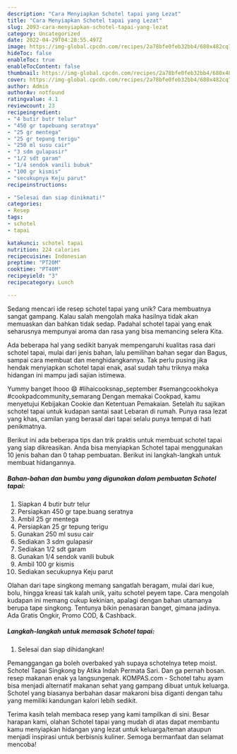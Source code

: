 ```yaml
---
description: "Cara Menyiapkan Schotel tapai yang Lezat"
title: "Cara Menyiapkan Schotel tapai yang Lezat"
slug: 2093-cara-menyiapkan-schotel-tapai-yang-lezat
category: Uncategorized
date: 2022-04-29T04:28:55.497Z
image: https://img-global.cpcdn.com/recipes/2a78bfe0feb32bb4/680x482cq70/schotel-tapai-foto-resep-utama.jpg
hideToc: false
enableToc: true
enableTocContent: false
thumbnail: https://img-global.cpcdn.com/recipes/2a78bfe0feb32bb4/680x482cq70/schotel-tapai-foto-resep-utama.jpg
cover: https://img-global.cpcdn.com/recipes/2a78bfe0feb32bb4/680x482cq70/schotel-tapai-foto-resep-utama.jpg
author: Admin
authorAv: notfound
ratingvalue: 4.1
reviewcount: 23
recipeingredient:
- "4 butir butr telur"
- "450 gr tapebuang seratnya"
- "25 gr mentega"
- "25 gr tepung terigu"
- "250 ml susu cair"
- "3 sdm gulapasir"
- "1/2 sdt garam"
- "1/4 sendok vanili bubuk"
- "100 gr kismis"
- "secukupnya Keju parut"
recipeinstructions:

- "Selesai dan siap dinikmati!"
categories:
- Resep
tags:
- schotel
- tapai

katakunci: schotel tapai 
nutrition: 224 calories
recipecuisine: Indonesian
preptime: "PT20M"
cooktime: "PT40M"
recipeyield: "3"
recipecategory: Lunch

---
```





Sedang mencari ide resep schotel tapai yang unik? Cara membuatnya sangat gampang. Kalau salah mengolah maka hasilnya tidak akan memuaskan dan bahkan tidak sedap. Padahal schotel tapai yang enak seharusnya mempunyai aroma dan rasa yang bisa memancing selera Kita.





Ada beberapa hal yang sedikit banyak mempengaruhi kualitas rasa dari schotel tapai, mulai dari jenis bahan, lalu pemilihan bahan segar dan Bagus, sampai cara membuat dan menghidangkannya. Tak perlu pusing jika hendak menyiapkan schotel tapai enak,      asal sudah tahu triknya maka hidangan ini mampu jadi sajian istimewa.














Yummy banget lhooo 😄 #lihaicooksnap_september #semangcookhokya #cookpadcommunity_semarang Dengan memakai Cookpad, kamu menyetujui Kebijakan Cookie dan Ketentuan Pemakaian. Setelah itu sajikan schotel tapai untuk kudapan santai saat Lebaran di rumah. Punya rasa lezat yang khas, camilan yang berasal dari tapai selalu punya tempat di hati penikmatnya.






Berikut ini ada beberapa tips dan trik praktis untuk membuat schotel tapai yang siap dikreasikan. Anda bisa menyiapkan Schotel tapai menggunakan 10 jenis bahan dan 0 tahap pembuatan. Berikut ini langkah-langkah untuk membuat hidangannya.

<!--inarticleads1-->

##### Bahan-bahan dan bumbu yang digunakan dalam pembuatan Schotel tapai:

1. Siapkan 4 butir butr telur
1. Persiapkan 450 gr tape.buang seratnya
1. Ambil 25 gr mentega
1. Persiapkan 25 gr tepung terigu
1. Gunakan 250 ml susu cair
1. Sediakan 3 sdm gulapasir
1. Sediakan 1/2 sdt garam
1. Gunakan 1/4 sendok vanili bubuk
1. Ambil 100 gr kismis
1. Sediakan secukupnya Keju parut


Olahan dari tape singkong memang sangatlah beragam, mulai dari kue, bolu, hingga kreasi tak kalah unik, yaitu schotel peyem tape. Cara mengolah kudapan ini memang cukup kekinian, apalagi dengan bahan utamanya berupa tape singkong. Tentunya bikin penasaran banget, gimana jadinya. Ada Gratis Ongkir, Promo COD, &amp; Cashback. 

<!--inarticleads2-->

##### Langkah-langkah untuk memasak Schotel tapai:


1. Selesai dan siap dihidangkan!

Pemanggangan ga boleh overbaked yah supaya schotelnya tetep moist. Schotel Tapai Singkong by Atika Indah Permata Sari. Dan ga pernah bosan. resep makanan enak ya langsungenak. KOMPAS.com - Schotel tahu ayam bisa menjadi alternatif makanan sehat yang gampang dibuat untuk keluarga. Schotel yang biasanya berbahan dasar makaroni bisa diganti dengan tahu yang memiliki kandungan kalori lebih sedikit. 

Terima kasih telah membaca resep yang kami tampilkan di sini. Besar harapan kami, olahan Schotel tapai yang mudah di atas dapat membantu kamu menyiapkan hidangan yang lezat untuk keluarga/teman ataupun menjadi inspirasi untuk berbisnis kuliner. Semoga bermanfaat dan selamat mencoba!
